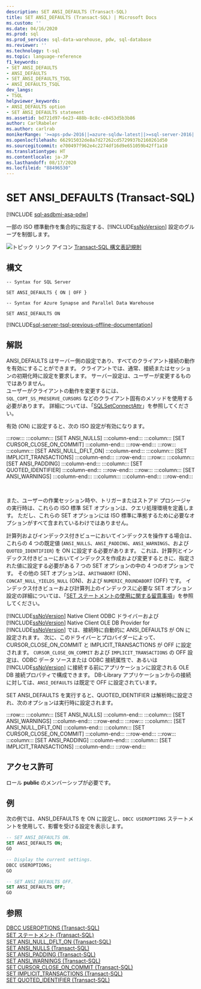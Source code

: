 ```yaml
---
description: SET ANSI_DEFAULTS (Transact-SQL)
title: SET ANSI_DEFAULTS (Transact-SQL) | Microsoft Docs
ms.custom: ''
ms.date: 04/16/2020
ms.prod: sql
ms.prod_service: sql-data-warehouse, pdw, sql-database
ms.reviewer: ''
ms.technology: t-sql
ms.topic: language-reference
f1_keywords:
- SET ANSI_DEFAULTS
- ANSI_DEFAULTS
- SET_ANSI_DEFAULTS_TSQL
- ANSI_DEFAULTS_TSQL
dev_langs:
- TSQL
helpviewer_keywords:
- ANSI_DEFAULTS option
- SET ANSI_DEFAULTS statement
ms.assetid: bd721d97-6e23-488b-8c8c-c0453d5b3b86
author: CarlRabeler
ms.author: carlrab
monikerRange: '>=aps-pdw-2016||=azure-sqldw-latest||>=sql-server-2016||=sqlallproducts-allversions||>=sql-server-linux-2017||=azuresqldb-mi-current'
ms.openlocfilehash: 662915032de8a7d27262cd5729937b2160261d50
ms.sourcegitcommit: e700497f962e4c2274df16d9e651059b42ff1a10
ms.translationtype: HT
ms.contentlocale: ja-JP
ms.lasthandoff: 08/17/2020
ms.locfileid: "88496530"
---
```

# <a name="set-ansi_defaults-transact-sql"></a>SET ANSI_DEFAULTS (Transact-SQL)
[!INCLUDE [sql-asdbmi-asa-pdw](../../includes/applies-to-version/sql-asdbmi-asa-pdw.md)]

  一部の ISO 標準動作を集合的に指定する、[!INCLUDE[ssNoVersion](../../includes/ssnoversion-md.md)] 設定のグループを制御します。  
  
 ![トピック リンク アイコン](../../database-engine/configure-windows/media/topic-link.gif "トピック リンク アイコン") [Transact-SQL 構文表記規則](../../t-sql/language-elements/transact-sql-syntax-conventions-transact-sql.md)  

## <a name="syntax"></a>構文

```syntaxsql
-- Syntax for SQL Server

SET ANSI_DEFAULTS { ON | OFF }
```

```syntaxsql
-- Syntax for Azure Synapse and Parallel Data Warehouse

SET ANSI_DEFAULTS ON
```

[!INCLUDE[sql-server-tsql-previous-offline-documentation](../../includes/sql-server-tsql-previous-offline-documentation.md)]

## <a name="remarks"></a>解説
ANSI_DEFAULTS はサーバー側の設定であり、すべてのクライアント接続の動作を有効にすることができます。 クライアントでは、通常、接続またはセッションの初期化時に設定を要求します。 サーバー設定は、ユーザーが変更するものではありません。   
ユーザーがクライアントの動作を変更するには、`SQL_COPT_SS_PRESERVE_CURSORS` などのクライアント固有のメソッドを使用する必要があります。 詳細については、「[SQLSetConnectAttr](../../relational-databases/native-client-odbc-api/sqlsetconnectattr.md)」を参照してください。
  
有効 (ON) に設定すると、次の ISO 設定が有効になります。  
  
:::row:::
    :::column:::
        [SET ANSI_NULLS]
    :::column-end:::
    :::column:::
        [SET CURSOR_CLOSE_ON_COMMIT]
    :::column-end:::
:::row-end:::
:::row:::
    :::column:::
        [SET ANSI_NULL_DFLT_ON]
    :::column-end:::
    :::column:::
        [SET IMPLICIT_TRANSACTIONS]
    :::column-end:::
:::row-end:::
:::row:::
    :::column:::
        [SET ANSI_PADDING]
    :::column-end:::
    :::column:::
        [SET QUOTED_IDENTIFIER]
    :::column-end:::
:::row-end:::
:::row:::
    :::column:::
        [SET ANSI_WARNINGS]
    :::column-end:::
    :::column:::
    :::column-end:::
:::row-end:::

&nbsp;

また、ユーザーの作業セッション時や、トリガーまたはストアド プロシージャの実行時は、これらの ISO 標準 SET オプションは、クエリ処理環境を定義します。 ただし、これらの SET オプションには ISO 標準に準拠するために必要なオプションがすべて含まれているわけではありません。  
  
計算列およびインデックス付きビューにおいてインデックスを操作する場合は、これらの 4 つの既定値 (`ANSI_NULLS`、`ANSI_PADDING`、`ANSI_WARNINGS`、および `QUOTED_IDENTIFIER`) を ON に設定する必要があります。 これは、計算列とインデックス付きビューにおいてインデックスを作成および変更するときに、指定された値に設定する必要がある 7 つの SET オプションの中の 4 つのオプションです。 その他の SET オプションは、`ARITHABORT` (ON)、`CONCAT_NULL_YIELDS_NULL` (ON)、および `NUMERIC_ROUNDABORT` (OFF) です。 インデックス付きビューおよび計算列上のインデックスに必要な SET オプション設定の詳細については、「[SET ステートメントの使用に関する留意事項](../../t-sql/statements/set-statements-transact-sql.md#considerations-when-you-use-the-set-statements)」を参照してください。  
  
[!INCLUDE[ssNoVersion](../../includes/ssnoversion-md.md)] Native Client ODBC ドライバーおよび [!INCLUDE[ssNoVersion](../../includes/ssnoversion-md.md)] Native Client OLE DB Provider for [!INCLUDE[ssNoVersion](../../includes/ssnoversion-md.md)] では、接続時に自動的に ANSI_DEFAULTS が ON に設定されます。 次に、このドライバーとプロバイダーによって、CURSOR_CLOSE_ON_COMMIT と IMPLICIT_TRANSACTIONS が OFF に設定されます。 `CURSOR_CLOSE_ON_COMMIT` および `IMPLICIT_TRANSACTIONS` の OFF 設定は、ODBC データ ソースまたは ODBC 接続属性で、あるいは [!INCLUDE[ssNoVersion](../../includes/ssnoversion-md.md)] に接続する前にアプリケーションに設定される OLE DB 接続プロパティで構成できます。 DB-Library アプリケーションからの接続に対しては、`ANSI_DEFAULTS` は既定で OFF に設定されています。  
  
SET ANSI_DEFAULTS を実行すると、QUOTED_IDENTIFIER は解析時に設定され、次のオプションは実行時に設定されます。  
  
:::row:::
    :::column:::
        [SET ANSI_NULLS]
    :::column-end:::
    :::column:::
        [SET ANSI_WARNINGS]
    :::column-end:::
:::row-end:::
:::row:::
    :::column:::
        [SET ANSI_NULL_DFLT_ON]
    :::column-end:::
    :::column:::
        [SET CURSOR_CLOSE_ON_COMMIT]
    :::column-end:::
:::row-end:::
:::row:::
    :::column:::
        [SET ANSI_PADDING]
    :::column-end:::
    :::column:::
        [SET IMPLICIT_TRANSACTIONS]
    :::column-end:::
:::row-end:::

## <a name="permissions"></a>アクセス許可  
ロール **public** のメンバーシップが必要です。  
  
## <a name="examples"></a>例  
次の例では、ANSI_DEFAULTS を ON に設定し、`DBCC USEROPTIONS` ステートメントを使用して、影響を受ける設定を表示します。  
  
```sql  
-- SET ANSI_DEFAULTS ON.  
SET ANSI_DEFAULTS ON;  
GO  

-- Display the current settings.  
DBCC USEROPTIONS;  
GO 

-- SET ANSI_DEFAULTS OFF.  
SET ANSI_DEFAULTS OFF;  
GO  
```  
  
## <a name="see-also"></a>参照  
 [DBCC USEROPTIONS &#40;Transact-SQL&#41;](../../t-sql/database-console-commands/dbcc-useroptions-transact-sql.md)   
 [SET ステートメント &#40;Transact-SQL&#41;](../../t-sql/statements/set-statements-transact-sql.md)   
 [SET ANSI_NULL_DFLT_ON &#40;Transact-SQL&#41;](../../t-sql/statements/set-ansi-null-dflt-on-transact-sql.md)   
 [SET ANSI_NULLS &#40;Transact-SQL&#41;](../../t-sql/statements/set-ansi-nulls-transact-sql.md)   
 [SET ANSI_PADDING &#40;Transact-SQL&#41;](../../t-sql/statements/set-ansi-padding-transact-sql.md)   
 [SET ANSI_WARNINGS &#40;Transact-SQL&#41;](../../t-sql/statements/set-ansi-warnings-transact-sql.md)   
 [SET CURSOR_CLOSE_ON_COMMIT &#40;Transact-SQL&#41;](../../t-sql/statements/set-cursor-close-on-commit-transact-sql.md)   
 [SET IMPLICIT_TRANSACTIONS &#40;Transact-SQL&#41;](../../t-sql/statements/set-implicit-transactions-transact-sql.md)   
 [SET QUOTED_IDENTIFIER &#40;Transact-SQL&#41;](../../t-sql/statements/set-quoted-identifier-transact-sql.md)  
  
  

